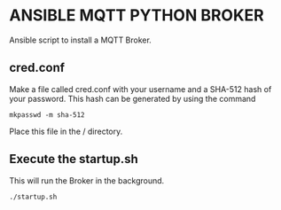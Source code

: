 # ANSIBLE MQTT PYTHON BROKER

Ansible script to install a MQTT Broker.

## cred.conf

Make a file called cred.conf with your username and a SHA-512 hash of your password. This hash can be generated by using the command
```
mkpasswd -m sha-512
```

Place this file in the / directory.

## Execute the startup.sh

This will run the Broker in the background.
```
./startup.sh
```
